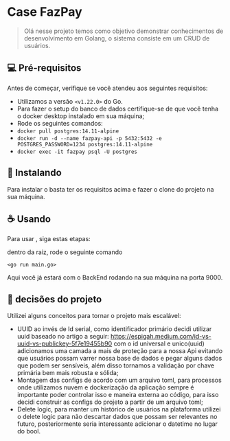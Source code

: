 # Case FazPay

> Olá nesse projeto temos como objetivo demonstrar conhecimentos de desenvolvimento em Golang, 
  o sistema consiste em um CRUD de usuários.

## 💻 Pré-requisitos

Antes de começar, verifique se você atendeu aos seguintes requisitos:

- Utilizamos a versão `<v1.22.0>` do Go.
- Para fazer o setup do banco de dados certifique-se de que você tenha o docker desktop instalado em sua máquina;
- Rode os seguintes comandos:
- `docker pull postgres:14.11-alpine`
- `docker run -d --name fazpay-api -p 5432:5432 -e POSTGRES_PASSWORD=1234 postgres:14.11-alpine`
- `docker exec -it fazpay psql -U postgres`

## 🚀 Instalando <Projeto>

Para instalar o <sistema> basta ter os requisitos acima e fazer o clone do projeto na sua máquina.


## ☕ Usando <Sistema>

Para usar <Sistema>, siga estas etapas:

dentro da raiz, rode o seguinte comando

```
<go run main.go>
```
Aqui você já estará com o BackEnd rodando na sua máquina na porta 9000.

## 🚀 decisões do projeto

Utilizei alguns conceitos para tornar o projeto mais escalável: 

- UUID ao invés de Id serial, como identificador primário decidi utilizar uuid baseado no artigo a seguir: https://espigah.medium.com/id-vs-uuid-vs-publickey-5f7e19455b90
  com o id universal e unico(uuid) adicionamos uma camada a mais de proteção para a nossa Api evitando que usuários possam varrer nossa base de dados e pegar alguns dados que podem ser sensíveis, além disso tornamos a validação por chave primária bem mais robusta e sólida;
- Montagem das configs de acordo com um arquivo toml, para processos onde utilizamos nuvem e dockerização da aplicação sempre é importante poder controlar isso e maneira externa ao código, para isso decidi construir as configs do projeto a partir de um arquivo toml;
- Delete logic, para manter um histórico de usuários na plataforma utilizei o delete logic para não descartar dados que possam ser relevantes no futuro, posteriormente seria interessante adicionar o datetime no lugar do bool.
